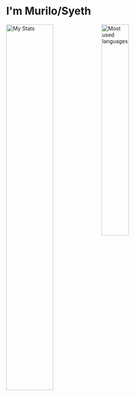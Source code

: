 # I'm Murilo/Syeth
<!-- [![Anurag's GitHub stats] -->
<div>
  <img alt="My Stats" align="left" width="50%" src="https://github-readme-stats.vercel.app/api?username=mkopaes&show_icons=true&theme=neon" />
  <img alt="Most used languages" align="left" width="38%" src="https://github-readme-stats.vercel.app/api/top-langs/?username=mkopaes&layout=compact&theme=neon"/>
</div>

<!--
**mkopaes/mkopaes** is a ✨ _special_ ✨ repository because its `README.md` (this file) appears on your GitHub profile.

Here are some ideas to get you started:

- 🔭 I’m currently working on ...
- 🌱 I’m currently learning ...
- 👯 I’m looking to collaborate on ...
- 🤔 I’m looking for help with ...
- 💬 Ask me about ...
- 📫 How to reach me: ...
- 😄 Pronouns: ...
- ⚡ Fun fact: ...
-->
